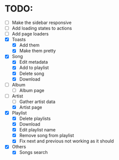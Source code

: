 # TODO:

- [ ] Make the sidebar responsive
- [ ] Add loading states to actions
- [ ] Add page loaders
- [x] Toasts
  - [x] Add them
  - [x] Make them pretty
- [x] Song
  - [x] Edit metadata
  - [x] Add to playlist
  - [x] Delete song
  - [x] Download
- [ ] Album
  - [ ] Album page
- [ ] Artist
  - [ ] Gather artist data
  - [x] Artist page
- [x] Playlist
  - [x] Delete playlists
  - [x] Download
  - [x] Edit playlist name
  - [x] Remove song from playlist
  - [x] Fix next and previous not working as it should
- [x] Others
  - [x] Songs search
